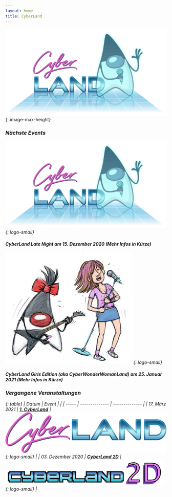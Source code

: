 ```yaml
---
layout: home
title: CyberLand
---
```


![cyberland](/assets/logo/cyberland_light_bg.png){:.image-max-height}


### <i class="fas fa-calendar" /> Nächste Events

![Logo CyberLand Late Night](/assets/logo/cyberland_light_bg.png){:.logo-small}

#### CyberLand Late Night am 15. Dezember 2020 (Mehr Infos in Kürze)

![Logo CyberLand Girls Edition](/assets/logo/cyberland_girls_edition.jpg){:.logo-small}

#### CyberLand Girls Edition (aka CyberWonderWomanLand) am 25. Januar 2021 (Mehr Infos in Kürze)

### <i class="fas fa-calendar-check" /> Vergangene Veranstaltungen

{:.table}
| Datum | Event          |                |
| ----- | -------------- | -------------- |
| 17. März 2021 | __[1. CyberLand](/2020-03)__ | ![Logo CyberLand](/assets/logo/logo-header.png){:.logo-small} | 
| 03. Dezember 2020 | __[CyberLand 2D](/2020-12)__ | ![Logo CyberLand 2D](/assets/logo/2D_schrift.png){:.logo-small} | 
